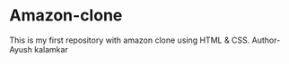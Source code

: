 # Amazon-clone
This is my first repository with amazon clone using HTML &amp; CSS.
Author-Ayush kalamkar
